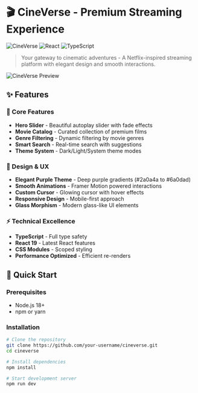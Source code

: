 # 🎬 CineVerse - Premium Streaming Experience

![CineVerse](https://img.shields.io/badge/CineVerse-Premium_Streaming-purple?style=for-the-badge&logo=netflix)
![React](https://img.shields.io/badge/React-19.1.1-blue?style=for-the-badge&logo=react)
![TypeScript](https://img.shields.io/badge/TypeScript-5.9.3-blue?style=for-the-badge&logo=typescript)

> Your gateway to cinematic adventures - A Netflix-inspired streaming platform with elegant design and smooth interactions.

![CineVerse Preview](https://via.placeholder.com/800x400/2a0a4a/6a0dad?text=CineVerse+Streaming)

## ✨ Features

### 🎥 Core Features
- **Hero Slider** - Beautiful autoplay slider with fade effects
- **Movie Catalog** - Curated collection of premium films
- **Genre Filtering** - Dynamic filtering by movie genres
- **Smart Search** - Real-time search with suggestions
- **Theme System** - Dark/Light/System theme modes

### 🎨 Design & UX
- **Elegant Purple Theme** - Deep purple gradients (#2a0a4a to #6a0dad)
- **Smooth Animations** - Framer Motion powered interactions
- **Custom Cursor** - Glowing cursor with hover effects
- **Responsive Design** - Mobile-first approach
- **Glass Morphism** - Modern glass-like UI elements

### ⚡ Technical Excellence
- **TypeScript** - Full type safety
- **React 19** - Latest React features
- **CSS Modules** - Scoped styling
- **Performance Optimized** - Efficient re-renders

## 🚀 Quick Start

### Prerequisites
- Node.js 18+ 
- npm or yarn

### Installation

```bash
# Clone the repository
git clone https://github.com/your-username/cineverse.git
cd cineverse

# Install dependencies
npm install

# Start development server
npm run dev